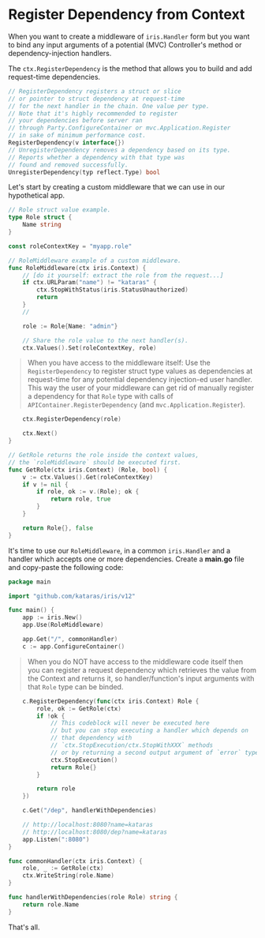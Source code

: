 # Register Dependency from Context

When you want to create a middleware of `iris.Handler` form but you want to bind any input arguments of a potential (MVC) Controller's method or dependency-injection handlers.

The `ctx.RegisterDependency` is the method that allows you to build and add request-time dependencies.

```go
// RegisterDependency registers a struct or slice
// or pointer to struct dependency at request-time
// for the next handler in the chain. One value per type.
// Note that it's highly recommended to register
// your dependencies before server ran
// through Party.ConfigureContainer or mvc.Application.Register
// in sake of minimum performance cost.
RegisterDependency(v interface{})
// UnregisterDependency removes a dependency based on its type.
// Reports whether a dependency with that type was
// found and removed successfully.
UnregisterDependency(typ reflect.Type) bool
```

Let's start by creating a custom middleware that we can use in our hypothetical app.

```go
// Role struct value example.
type Role struct {
	Name string
}

const roleContextKey = "myapp.role"

// RoleMiddleware example of a custom middleware.
func RoleMiddleware(ctx iris.Context) {
	// [do it yourself: extract the role from the request...]
	if ctx.URLParam("name") != "kataras" {
		ctx.StopWithStatus(iris.StatusUnauthorized)
		return
	}
	//

	role := Role{Name: "admin"}

    // Share the role value to the next handler(s).
	ctx.Values().Set(roleContextKey, role)
```

> When you have access to the middleware itself:
Use the `RegisterDependency` to register
struct type values as dependencies at request-time for
any potential dependency injection-ed user handler.
This way the user of your middleware can get rid of
manually register a dependency for that `Role` type with calls of
`APIContainer.RegisterDependency` (and `mvc.Application.Register`).

```go
    ctx.RegisterDependency(role)
```

```go
	ctx.Next()
}
```

```go
// GetRole returns the role inside the context values,
// the `roleMiddleware` should be executed first.
func GetRole(ctx iris.Context) (Role, bool) {
	v := ctx.Values().Get(roleContextKey)
	if v != nil {
		if role, ok := v.(Role); ok {
			return role, true
		}
	}

	return Role{}, false
}
```

It's time to use our `RoleMiddleware`, in a common `iris.Handler` and a handler which accepts one or more dependencies. Create a **main.go** file and copy-paste the following code:

```go
package main

import "github.com/kataras/iris/v12"

func main() {
	app := iris.New()
	app.Use(RoleMiddleware)

	app.Get("/", commonHandler)
    c := app.ConfigureContainer()
```

> When you do NOT have access to the middleware code itself
then you can register a request dependency
which retrieves the value from the Context
and returns it, so handler/function's input arguments
with that `Role` type can be binded.

```go
    c.RegisterDependency(func(ctx iris.Context) Role {
        role, ok := GetRole(ctx)
        if !ok {
            // This codeblock will never be executed here
            // but you can stop executing a handler which depends on
            // that dependency with
            // `ctx.StopExecution/ctx.StopWithXXX` methods
            // or by returning a second output argument of `error` type.
            ctx.StopExecution()
            return Role{}
        }

        return role
    })
```

```go
	c.Get("/dep", handlerWithDependencies)

	// http://localhost:8080?name=kataras
	// http://localhost:8080/dep?name=kataras
	app.Listen(":8080")
}

func commonHandler(ctx iris.Context) {
	role, _ := GetRole(ctx)
	ctx.WriteString(role.Name)
}

func handlerWithDependencies(role Role) string {
	return role.Name
}
```

That's all.

<!-- slide:break-100 -->
